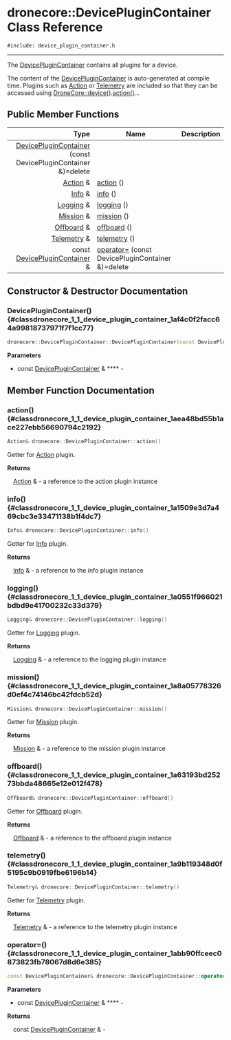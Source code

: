 # dronecore::DevicePluginContainer Class Reference
`#include: device_plugin_container.h`

----


The [DevicePluginContainer](classdronecore_1_1_device_plugin_container.md) contains all plugins for a device. 


The content of the [DevicePluginContainer](classdronecore_1_1_device_plugin_container.md) is auto-generated at compile time. Plugins such as [Action](classdronecore_1_1_action.md) or [Telemetry](classdronecore_1_1_telemetry.md) are included so that they can be accessed using [DroneCore::device()](classdronecore_1_1_drone_core.md#classdronecore_1_1_drone_core_1a5bac6e419e56a1f77a51adef98e94e7c).[action()](classdronecore_1_1_device_plugin_container.md#classdronecore_1_1_device_plugin_container_1aea48bd55b1ace227ebb56690794c2192)... 


## Public Member Functions


Type | Name | Description
---: | --- | ---
| [DevicePluginContainer](#classdronecore_1_1_device_plugin_container_1af4c0f2facc64a99818737971f7f1cc77) (const DevicePluginContainer &)=delete |
[Action](classdronecore_1_1_action.md) & | [action](#classdronecore_1_1_device_plugin_container_1aea48bd55b1ace227ebb56690794c2192) () |
[Info](classdronecore_1_1_info.md) & | [info](#classdronecore_1_1_device_plugin_container_1a1509e3d7a469cbc3e33471138b1f4dc7) () |
[Logging](classdronecore_1_1_logging.md) & | [logging](#classdronecore_1_1_device_plugin_container_1a0551f966021bdbd9e41700232c33d379) () |
[Mission](classdronecore_1_1_mission.md) & | [mission](#classdronecore_1_1_device_plugin_container_1a8a05778326d0ef4c74146bc42fdcb52d) () |
[Offboard](classdronecore_1_1_offboard.md) & | [offboard](#classdronecore_1_1_device_plugin_container_1a63193bd25273bbda48665e12e012f478) () |
[Telemetry](classdronecore_1_1_telemetry.md) & | [telemetry](#classdronecore_1_1_device_plugin_container_1a9b119348d0f5195c9b0919fbe6196b14) () |
const [DevicePluginContainer](classdronecore_1_1_device_plugin_container.md) & | [operator=](#classdronecore_1_1_device_plugin_container_1abb90ffceec0873823fb78067d8d6e385) (const DevicePluginContainer &)=delete |


## Constructor & Destructor Documentation


### DevicePluginContainer() {#classdronecore_1_1_device_plugin_container_1af4c0f2facc64a99818737971f7f1cc77}
```cpp
dronecore::DevicePluginContainer::DevicePluginContainer(const DevicePluginContainer &)=delete
```


**Parameters**

* const [DevicePluginContainer](classdronecore_1_1_device_plugin_container.md) & **** - 

## Member Function Documentation


### action() {#classdronecore_1_1_device_plugin_container_1aea48bd55b1ace227ebb56690794c2192}
```cpp
Action& dronecore::DevicePluginContainer::action()
```


Getter for [Action](classdronecore_1_1_action.md) plugin.

**Returns**

&emsp;[Action](classdronecore_1_1_action.md) & - a reference to the action plugin instance

### info() {#classdronecore_1_1_device_plugin_container_1a1509e3d7a469cbc3e33471138b1f4dc7}
```cpp
Info& dronecore::DevicePluginContainer::info()
```


Getter for [Info](classdronecore_1_1_info.md) plugin.

**Returns**

&emsp;[Info](classdronecore_1_1_info.md) & - a reference to the info plugin instance

### logging() {#classdronecore_1_1_device_plugin_container_1a0551f966021bdbd9e41700232c33d379}
```cpp
Logging& dronecore::DevicePluginContainer::logging()
```


Getter for [Logging](classdronecore_1_1_logging.md) plugin.

**Returns**

&emsp;[Logging](classdronecore_1_1_logging.md) & - a reference to the logging plugin instance

### mission() {#classdronecore_1_1_device_plugin_container_1a8a05778326d0ef4c74146bc42fdcb52d}
```cpp
Mission& dronecore::DevicePluginContainer::mission()
```


Getter for [Mission](classdronecore_1_1_mission.md) plugin.

**Returns**

&emsp;[Mission](classdronecore_1_1_mission.md) & - a reference to the mission plugin instance

### offboard() {#classdronecore_1_1_device_plugin_container_1a63193bd25273bbda48665e12e012f478}
```cpp
Offboard& dronecore::DevicePluginContainer::offboard()
```


Getter for [Offboard](classdronecore_1_1_offboard.md) plugin.

**Returns**

&emsp;[Offboard](classdronecore_1_1_offboard.md) & - a reference to the offboard plugin instance

### telemetry() {#classdronecore_1_1_device_plugin_container_1a9b119348d0f5195c9b0919fbe6196b14}
```cpp
Telemetry& dronecore::DevicePluginContainer::telemetry()
```


Getter for [Telemetry](classdronecore_1_1_telemetry.md) plugin.

**Returns**

&emsp;[Telemetry](classdronecore_1_1_telemetry.md) & - a reference to the telemetry plugin instance

### operator=() {#classdronecore_1_1_device_plugin_container_1abb90ffceec0873823fb78067d8d6e385}
```cpp
const DevicePluginContainer& dronecore::DevicePluginContainer::operator=(const DevicePluginContainer &)=delete
```


**Parameters**

* const [DevicePluginContainer](classdronecore_1_1_device_plugin_container.md) & **** - 

**Returns**

&emsp;const [DevicePluginContainer](classdronecore_1_1_device_plugin_container.md) & - 